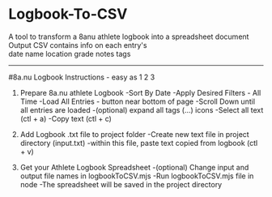 # Logbook-To-CSV
A tool to transform a 8anu athlete logbook into a spreadsheet document
Output CSV contains info on each entry's        
        date
        name
        location
        grade
        notes
        tags

---
        
#8a.nu Logbook Instructions - easy as 1 2 3

1. Prepare 8a.nu athlete Logbook
-Sort By Date
-Apply Desired Filters - All Time
-Load All Entries - button near bottom of page
-Scroll Down until all entries are loaded
-(optional) expand all tags 
        (...) icons
-Select all text (ctl + a)
-Copy text (ctl + c)

        
3. Add Logbook .txt file to project folder
-Create new text file in project directory (input.txt)
-within this file, paste text copied from logbook (ctl + v)
   

3. Get your Athlete Logbook Spreadsheet
-(optional) Change input and output file names in logbookToCSV.mjs
-Run logbookToCSV.mjs file in node
-The spreadsheet will be saved in the project directory
